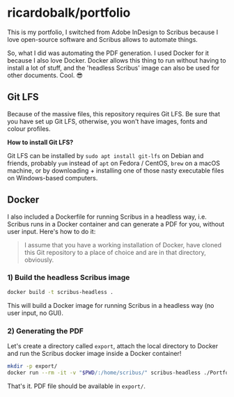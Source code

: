 # ricardobalk/portfolio

This is my portfolio, I switched from Adobe InDesign to Scribus because I love open-source software and Scribus allows to automate things.

So, what I did was automating the PDF generation. I used Docker for it because I also love Docker. Docker allows this thing to run without having to install a lot of stuff, and the 'headless Scribus' image can also be used for other documents. Cool. :sunglasses:

## Git LFS

Because of the massive files, this repository requires Git LFS. Be sure that you have set up Git LFS, otherwise, you won't have images, fonts and <span title="colour: I prefer British English language.">colour</span> profiles.

**How to install Git LFS?**

Git LFS can be installed by `sudo apt install git-lfs` on Debian and <span title="Ubuntu, for example, is a Debian derivative">friends</span>, probably `yum` instead of `apt` on Fedora / CentOS,  `brew` on a macOS machine, or by downloading + installing one of those <span title="Windows users, I don't blame you, but Linux has a nice package manager that does the downloading + installing for you and it also keeps your PC updated. And you basically don't have interruptions anymore.">nasty executable files</span> on Windows-based computers.

## Docker

I also included a Dockerfile for running Scribus in a headless way, i.e. Scribus runs in a Docker container and can generate a PDF for you, without user input. Here's how to do it:

> I assume that you have a working installation of Docker, have cloned this Git repository to a place of choice and are in that directory, obviously.

### 1) Build the headless Scribus image

```bash
docker build -t scribus-headless .
```

This will build a Docker image for running Scribus in a headless way (no user input, no GUI).

### 2) Generating the PDF

Let's create a directory called `export`, attach the local directory to Docker and run the Scribus docker image inside a Docker container!

```bash
mkdir -p export/
docker run --rm -it -v "$PWD/:/home/scribus/" scribus-headless ./Portfolio.sla -g --python-script sla-to-pdf.py
```

That's it. PDF file should be available in `export/`.
